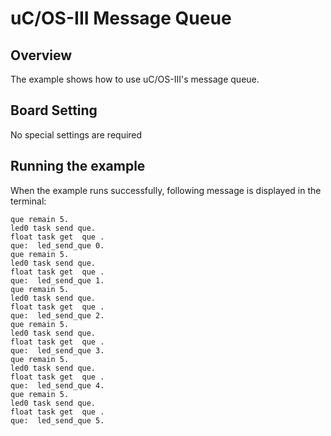 # uC/OS-III Message Queue

## Overview

The example shows how to use uC/OS-III's message queue.

## Board Setting

No special settings are required

## Running the example

When the example runs successfully, following message is displayed in the terminal:

```console
que remain 5.
led0 task send que.
float task get  que .
que:  led_send_que 0.
que remain 5.
led0 task send que.
float task get  que .
que:  led_send_que 1.
que remain 5.
led0 task send que.
float task get  que .
que:  led_send_que 2.
que remain 5.
led0 task send que.
float task get  que .
que:  led_send_que 3.
que remain 5.
led0 task send que.
float task get  que .
que:  led_send_que 4.
que remain 5.
led0 task send que.
float task get  que .
que:  led_send_que 5.
```
